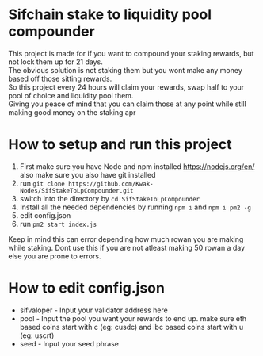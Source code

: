 # Sifchain stake to liquidity pool compounder

This project is made for if you want to compound your staking rewards, but not lock them up for 21 days.<br>
The obvious solution is not staking them but you wont make any money based off those sitting rewards.<br>
So this project every 24 hours will claim your rewards, swap half to your pool of choice and liquidity pool them.<br>
Giving you peace of mind that you can claim those at any point while still making good money on the staking apr

# How to setup and run this project

1. First make sure you have Node and npm installed https://nodejs.org/en/ also make sure you also have git installed
2. run `git clone https://github.com/Kwak-Nodes/SifStakeToLpCompounder.git`
3. switch into the directory by `cd SifStakeToLpCompounder`
4. Install all the needed dependencies by running `npm i` and `npm i pm2 -g`
5. edit config.json
6. run `pm2 start index.js`

Keep in mind this can error depending how much rowan you are making while staking. Dont use this if you are not atleast making 50 rowan a day else you are prone to errors.

# How to edit config.json

- sifvaloper - Input your validator address here
- pool - Input the pool you want your rewards to end up. make sure eth based coins start with c (eg: cusdc) and ibc based coins start with u (eg: uscrt)
- seed - Input your seed phrase
